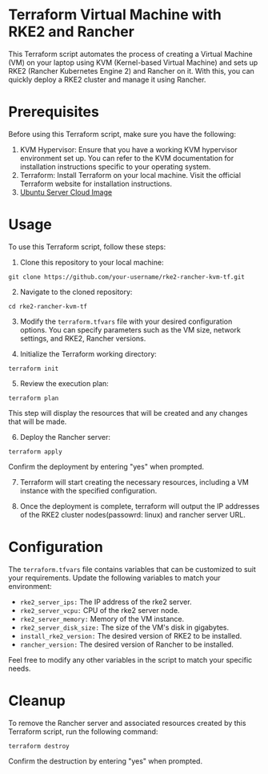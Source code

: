 # Terraform Virtual Machine with RKE2 and Rancher

This Terraform script automates the process of creating a Virtual Machine (VM) on your laptop using KVM (Kernel-based Virtual Machine) and sets up RKE2 (Rancher Kubernetes Engine 2) and Rancher on it. With this, you can quickly deploy a RKE2 cluster and manage it using Rancher.

# Prerequisites
Before using this Terraform script, make sure you have the following:

1. KVM Hypervisor: Ensure that you have a working KVM hypervisor environment set up. You can refer to the KVM documentation for installation instructions specific to your operating system.
2. Terraform: Install Terraform on your local machine. Visit the official Terraform website for installation instructions.
3. [Ubuntu Server Cloud Image](https://cloud-images.ubuntu.com/)

# Usage
To use this Terraform script, follow these steps:

1. Clone this repository to your local machine:

~~~
git clone https://github.com/your-username/rke2-rancher-kvm-tf.git
~~~

2. Navigate to the cloned repository:

~~~
cd rke2-rancher-kvm-tf
~~~

3. Modify the `terraform.tfvars` file with your desired configuration options. You can specify parameters such as the VM size, network settings, and RKE2, Rancher versions.

4. Initialize the Terraform working directory:

~~~
terraform init
~~~

5. Review the execution plan:

~~~
terraform plan
~~~

This step will display the resources that will be created and any changes that will be made.

6. Deploy the Rancher server:

~~~
terraform apply
~~~

Confirm the deployment by entering "yes" when prompted.

7. Terraform will start creating the necessary resources, including a VM instance with the specified configuration.

8. Once the deployment is complete, terraform will output the IP addresses of the RKE2 cluster nodes(passowrd: linux) and rancher server URL.

# Configuration

The `terraform.tfvars` file contains variables that can be customized to suit your requirements. Update the following variables to match your environment:

* `rke2_server_ips:` The IP address of the rke2 server.
* `rke2_server_vcpu:` CPU of the rke2 server node.
* `rke2_server_memory:` Memory of the VM instance.
* `rke2_server_disk_size:` The size of the VM's disk in gigabytes.
* `install_rke2_version:` The desired version of RKE2 to be installed. 
* `rancher_version:` The desired version of Rancher to be installed.

Feel free to modify any other variables in the script to match your specific needs.

# Cleanup

To remove the Rancher server and associated resources created by this Terraform script, run the following command:

~~~
terraform destroy
~~~

Confirm the destruction by entering "yes" when prompted.
